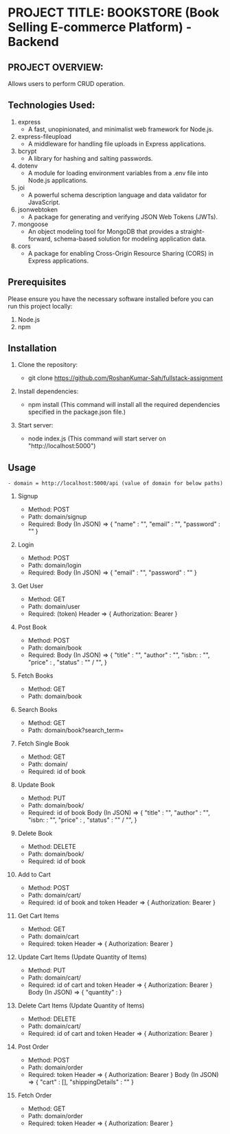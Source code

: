 # PROJECT TITLE: BOOKSTORE (Book Selling E-commerce Platform) -Backend

## PROJECT OVERVIEW: 

Allows users to perform CRUD operation.

## Technologies Used:

1. express 
    - A fast, unopinionated, and minimalist web framework for Node.js.
2. express-fileupload 
    - A middleware for handling file uploads in Express applications.
3. bcrypt 
    - A library for hashing and salting passwords.
4. dotenv 
    - A module for loading environment variables from a .env file into Node.js applications.
5. joi 
    - A powerful schema description language and data validator for JavaScript.
6. jsonwebtoken 
    - A package for generating and verifying JSON Web Tokens (JWTs).
7. mongoose 
    - An object modeling tool for MongoDB that provides a straight-forward, schema-based solution for modeling application data.
8. cors
    - A package for enabling Cross-Origin Resource Sharing (CORS) in Express applications.

## Prerequisites

Please ensure you have the necessary software installed before you can run this project locally:

1. Node.js
2. npm

## Installation

1. Clone the repository:
    - git clone https://github.com/RoshanKumar-Sah/fullstack-assignment

2. Install dependencies:
    - npm install (This command will install all the required dependencies specified in the package.json file.)

3. Start server:
    - node index.js (This command will start server on "http://localhost:5000")

## Usage

    - domain = http://localhost:5000/api (value of domain for below paths)

1. Signup
    - Method: POST
    - Path: domain/signup
    - Required: 
      Body  (In JSON) => {
            "name" : "<user name>",
            "email" : "<user unique email>",
            "password" : "<user password>"
        }

2. Login
    - Method: POST
    - Path: domain/login
    - Required: 
       Body (In JSON) => {
            "email" : "<user registered email>",
            "password" : "<user password>"
        }

3. Get User
    - Method: GET
    - Path: domain/user
    - Required: (token)
       Header => {
           Authorization: Bearer <token>
        }

4. Post Book
    - Method: POST
    - Path: domain/book
    - Required: 
       Body (In JSON) => {
            "title" : "<book title>",
            "author" : "<book author>",
            "isbn: : "<isbn>",
            "price" : <price>,
            "status" : "<available>" / "<out of stock>",
        }

5. Fetch Books
    - Method: GET
    - Path: domain/book

6. Search Books
    - Method: GET
    - Path: domain/book?search_term=<book title>

7. Fetch Single Book
    - Method: GET
    - Path: domain/<id of book>
    - Required: id of book

8. Update Book
    - Method: PUT
    - Path: domain/book/<id of book>
    - Required: id of book
       Body (In JSON) => {
            "title" : "<book title>",
            "author" : "<book author>",
            "isbn: : "<isbn>",
            "price" : <price>,
            "status" : "<available>" / "<out of stock>",
        }

9. Delete Book
    - Method: DELETE
    - Path: domain/book/<id of book>
    - Required: id of book

10. Add to Cart
    - Method: POST
    - Path: domain/cart/<id of book>
    - Required: id of book and token
         Header => {
           Authorization: Bearer <token>
        }

11. Get Cart Items
    - Method: GET
    - Path: domain/cart
    - Required: token
         Header => {
           Authorization: Bearer <token>
        }

12. Update Cart Items (Update Quantity of Items)
    - Method: PUT
    - Path: domain/cart/<id of cart>
    - Required: id of cart and token
         Header => {
           Authorization: Bearer <token>
        }
        Body (In JSON) => {
            "quantity" : <desired quantity>
        }

13. Delete Cart Items (Update Quantity of Items)
    - Method: DELETE
    - Path: domain/cart/<id of cart>
    - Required: id of cart and token
         Header => {
           Authorization: Bearer <token>
        }

14. Post Order
    - Method: POST
    - Path: domain/order
    - Required: token
         Header => {
           Authorization: Bearer <token>
        }
        Body (In JSON) => {
            "cart" : [<array of cart items>],
            "shippingDetails" : "<shipping details>"
        }

14. Fetch Order
    - Method: GET
    - Path: domain/order
    - Required: token
         Header => {
           Authorization: Bearer <token>
        }
